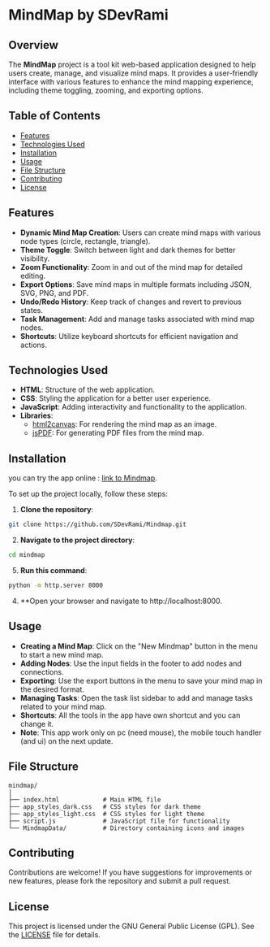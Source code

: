 # MindMap by SDevRami

## Overview

The **MindMap** project is a tool kit web-based application designed to help users create, manage, and visualize mind maps. It provides a user-friendly interface with various features to enhance the mind mapping experience, including theme toggling, zooming, and exporting options.

## Table of Contents

* [Features](#features)
* [Technologies Used](#technologies-used)
* [Installation](#installation)
* [Usage](#usage)
* [File Structure](#file-structure)
* [Contributing](#contributing)
* [License](#license)

## Features

* **Dynamic Mind Map Creation**: Users can create mind maps with various node types (circle, rectangle, triangle).
* **Theme Toggle**: Switch between light and dark themes for better visibility.
* **Zoom Functionality**: Zoom in and out of the mind map for detailed editing.
* **Export Options**: Save mind maps in multiple formats including JSON, SVG, PNG, and PDF.
* **Undo/Redo History**: Keep track of changes and revert to previous states.
* **Task Management**: Add and manage tasks associated with mind map nodes.
* **Shortcuts**: Utilize keyboard shortcuts for efficient navigation and actions.

## Technologies Used

* **HTML**: Structure of the web application.
* **CSS**: Styling the application for a better user experience.
* **JavaScript**: Adding interactivity and functionality to the application.
* **Libraries**:
	+ [html2canvas](https://html2canvas.hertzen.com/): For rendering the mind map as an image.
	+ [jsPDF](https://github.com/parallax/jsPDF): For generating PDF files from the mind map.

## Installation

you can try the app online :
[link to Mindmap](https://sdevrami.github.io/Mindmap/).

To set up the project locally, follow these steps:

1. **Clone the repository**:
```bash
git clone https://github.com/SDevRami/Mindmap.git
```
2. **Navigate to the project directory**:
```bash
cd mindmap
```
5. **Run this command**:
```bash
python -m http.server 8000
```
4. **Open your browser and navigate to http://localhost:8000.

## Usage

* **Creating a Mind Map**: Click on the "New Mindmap" button in the menu to start a new mind map.
* **Adding Nodes**: Use the input fields in the footer to add nodes and connections.
* **Exporting**: Use the export buttons in the menu to save your mind map in the desired format.
* **Managing Tasks**: Open the task list sidebar to add and manage tasks related to your mind map.
* **Shortcuts**: All the tools in the app have own shortcut and you can change it.
* **Note**: This app work only on pc (need mouse), the mobile touch handler (and ui) on the next update.

## File Structure

```
mindmap/
│
├── index.html            # Main HTML file
├── app_styles_dark.css   # CSS styles for dark theme
├── app_styles_light.css  # CSS styles for light theme
├── script.js             # JavaScript file for functionality
└── MindmapData/          # Directory containing icons and images
```

## Contributing

Contributions are welcome! If you have suggestions for improvements or new features, please fork the repository and submit a pull request.

## License

This project is licensed under the GNU General Public License (GPL). See the [LICENSE](LICENSE) file for details.
